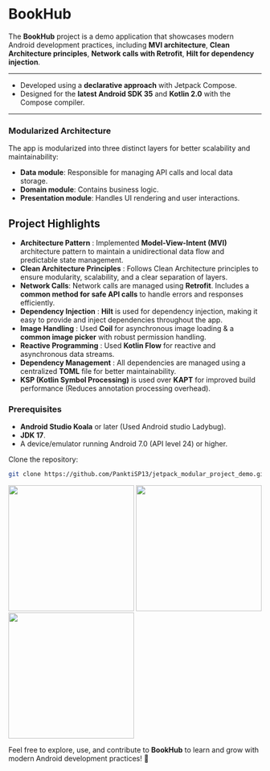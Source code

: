 # BookHub

The **BookHub** project is a demo application that showcases modern Android development practices, including **MVI architecture**, **Clean Architecture principles**, **Network calls with Retrofit**, **Hilt for dependency injection**.

---

- Developed using a **declarative approach** with Jetpack Compose.
- Designed for the **latest Android SDK 35** and **Kotlin 2.0** with the Compose compiler.

---

### **Modularized Architecture**

The app is modularized into three distinct layers for better scalability and maintainability:
- **Data module**: Responsible for managing API calls and local data storage.
- **Domain module**: Contains business logic.
- **Presentation module**: Handles UI rendering and user interactions.

###

## Project Highlights

- **Architecture Pattern** :  Implemented **Model-View-Intent (MVI)** architecture pattern to maintain a unidirectional data flow and predictable state management.
- **Clean Architecture Principles** :  Follows Clean Architecture principles to ensure modularity, scalability, and a clear separation of layers.
- **Network Calls**:  Network calls are managed using **Retrofit**. Includes a **common method for safe API calls** to handle errors and responses efficiently.
- **Dependency Injection** :  **Hilt** is used for dependency injection, making it easy to provide and inject dependencies throughout the app.
- **Image Handling** :  Used **Coil** for asynchronous image loading & a **common image picker** with robust permission handling.
- **Reactive Programming** :  Used  **Kotlin Flow** for reactive and asynchronous data streams.
- **Dependency Management** :  All dependencies are managed using a centralized **TOML** file for better maintainability.
- **KSP (Kotlin Symbol Processing)** is used over **KAPT** for improved build performance (Reduces annotation processing overhead).


### Prerequisites
- **Android Studio Koala** or later (Used Android studio Ladybug).
- **JDK 17**.
- A device/emulator running Android 7.0 (API level 24) or higher.

Clone the repository:
   ```bash
   git clone https://github.com/PanktiSP13/jetpack_modular_project_demo.git
   ```

<img src="https://github.com/user-attachments/assets/f88cf162-786d-4118-8ccf-566e6b2214d4" width="250" >
<img src="https://github.com/user-attachments/assets/fd7b35ba-4ad0-4984-90dc-83ddda3cbb16" width="250" >
<img src="https://github.com/user-attachments/assets/9f406318-2546-412f-8a6c-cf81f26a3312" width="250" >


Feel free to explore, use, and contribute to **BookHub** to learn and grow with modern Android development practices! 🚀

